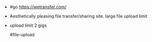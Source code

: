 - #go  https://wetransfer.com/
- Aesthetically pleasing file transfer/sharing site. large file upload limit
- upload limit 2 gigs
  
  #file-upload